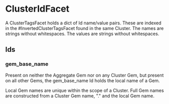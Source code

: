 # ClusterIdFacet

A ClusterTagsFacet holds a dict of Id name/value pairs.
These are indexed in the #InvertedClusterTagsFacet
found in the same Cluster.
The names are strings without whitespaces.
The values are strings without whitespaces.

## Ids

### gem_base_name

Present on neither the Aggregate Gem nor on
any Cluster Gem, but present on all other 
Gems, the gem_base_name Id holds the local
name of a Gem.

Local Gem names are unique within the scope
of a Cluster. Full Gem names are constructed
from a Cluster Gem name, "." and the local
Gem name.
